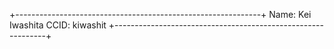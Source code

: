 +-------------------------------------------------------------+
Name: Kei Iwashita
CCID: kiwashit
+-------------------------------------------------------------+

